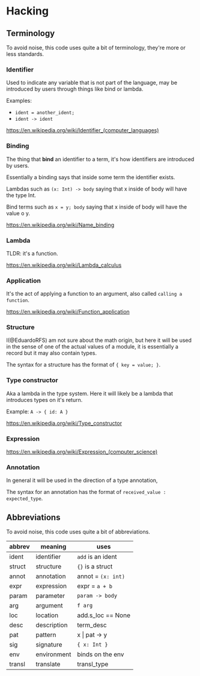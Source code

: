 # Hacking

## Terminology

To avoid noise, this code uses quite a bit of terminology, they're more or less standards.

### Identifier

Used to indicate any variable that is not part of the language, may be introduced by users through things like bind or lambda.

Examples:

- `ident = another_ident;`
- `ident -> ident`

https://en.wikipedia.org/wiki/Identifier_(computer_languages)

### Binding

The thing that **bind** an identifier to a term, it's how identifiers are introduced by users.

Essentially a binding says that inside some term the identifier exists.

Lambdas such as `(x: Int) -> body` saying that x inside of body will have the type Int.

Bind terms such as `x = y; body` saying that x inside of body will have the value o y.

https://en.wikipedia.org/wiki/Name_binding

### Lambda

TLDR: it's a function.

https://en.wikipedia.org/wiki/Lambda_calculus

### Application

It's the act of applying a function to an argument, also called `calling a function`.

https://en.wikipedia.org/wiki/Function_application

### Structure

I(@EduardoRFS) am not sure about the math origin, but here it will be used in the sense of one of the actual values of a module, it is essentially a record but it may also contain types.

The syntax for a structure has the format of `{ key = value; }`.

### Type constructor

Aka a lambda in the type system. Here it will likely be a lambda that introduces types on it's return.

Example:
`A -> { id: A } `

https://en.wikipedia.org/wiki/Type_constructor

### Expression

https://en.wikipedia.org/wiki/Expression_(computer_science)

### Annotation

In general it will be used in the direction of a type annotation,

The syntax for an annotation has the format of `received_value : expected_type`.

## Abbreviations

To avoid noise, this code uses quite a bit of abbreviations.

| abbrev | meaning     | uses               |
| ------ | ----------- | ------------------ |
| ident  | identifier  | `add` is an ident  |
| struct | structure   | `{}` is a struct   |
| annot  | annotation  | annot = `(x: int)` |
| expr   | expression  | expr = `a + b`     |
| param  | parameter   | `param -> body`    |
| arg    | argument    | `f arg`            |
| loc    | location    | add.s_loc == None  |
| desc   | description | term_desc          |
| pat    | pattern     | x \| pat -> y      |
| sig    | signature   | `{ x: Int }`       |
| env    | environment | binds on the env   |
| transl | translate   | transl_type        |
